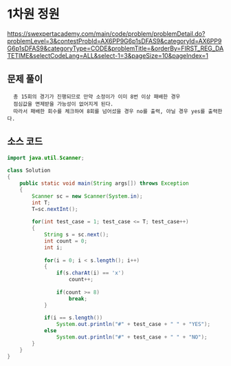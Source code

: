 # 1차원 정원
https://swexpertacademy.com/main/code/problem/problemDetail.do?problemLevel=3&contestProbId=AX6PP9G6p1sDFAS9&categoryId=AX6PP9G6p1sDFAS9&categoryType=CODE&problemTitle=&orderBy=FIRST_REG_DATETIME&selectCodeLang=ALL&select-1=3&pageSize=10&pageIndex=1

## 문제 풀이
```
  총 15회의 경기가 진행되므로 만약 소정이가 이미 8번 이상 패배한 경우  
  점심값을 면제받을 가능성이 없어지게 된다.   
  따라서 패배한 회수를 체크하여 8회를 넘어섰을 경우 no를 출력, 아닐 경우 yes를 출력한다.
```

## 소스 코드
```java
import java.util.Scanner;
 
class Solution
{
    public static void main(String args[]) throws Exception
    {
        Scanner sc = new Scanner(System.in);
        int T;
        T=sc.nextInt();
         
        for(int test_case = 1; test_case <= T; test_case++)
        {
            String s = sc.next();
            int count = 0;
            int i;
             
            for(i = 0; i < s.length(); i++)
            {
                if(s.charAt(i) == 'x') 
                    count++;
                 
                if(count >= 8)
                    break;
            }
             
            if(i == s.length())
                System.out.println("#" + test_case + " " + "YES");
            else
                System.out.println("#" + test_case + " " + "NO");
        }
    }
}
```

